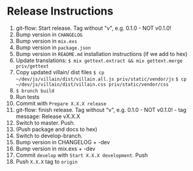 # Release Instructions

  1. git-flow: Start release. Tag without "v", e.g. 0.1.0 - NOT v0.1.0!
  2. Bump version in `CHANGELOG`
  3. Bump version in `mix.exs`
  4. Bump version in `package.json`
  4. Bump version in `README.md` installation instructions (if we add to hex)
  5. Update translations:
     `$ mix gettext.extract && mix gettext.merge priv/gettext`
  6. Copy updated villain/ dist files
     `$ cp ~/dev/js/villain/dist/villain.all.js priv/static/vendor/js`
     `$ cp ~/dev/js/villain/dist/villain.css priv/static/vendor/css`
  7. `$ brunch build`
  8. Run tests
  9. Commit with `Prepare X.X.X release`
  10. git-flow: finish release. Tag without "v", e.g. 0.1.0 - NOT v0.1.0!
     - tag message: Release vX.X.X
  11. Switch to master. Push.
  12. (Push package and docs to hex)
  13. Switch to develop-branch.
  14. Bump version in CHANGELOG + -dev
  15. Bump version in mix.exs + -dev
  16. Commit `develop` with `Start X.X.X development`. Push
  17. Push `X.X.X` tag to `origin`
